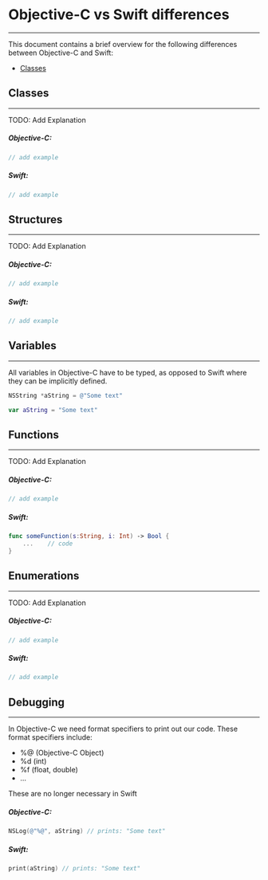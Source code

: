 # Objective-C vs Swift differences
---

This document contains a brief overview for the following differences between Objective-C and Swift:

* [Classes](#Classes)

## Classes
---

TODO: Add Explanation

##### Objective-C:
```Objective-C
// add example
```

##### Swift:
```Swift
// add example
```

## Structures
---

TODO: Add Explanation

##### Objective-C:
```Objective-C
// add example
```

##### Swift:
```Swift
// add example
```


## Variables
---

All variables in Objective-C have to be typed, as opposed to Swift where they can be implicitly defined.

```Objective-C
NSString *aString = @"Some text"
```

```Swift
var aString = "Some text"
```

## Functions
---

TODO: Add Explanation

##### Objective-C:
```Objective-C
// add example
```

##### Swift:
```Swift
func someFunction(s:String, i: Int) -> Bool {
    ...    // code    
}
```

## Enumerations
---

TODO: Add Explanation

##### Objective-C:
```Objective-C
// add example
```

##### Swift:
```Swift
// add example
```

## Debugging
---

In Objective-C we need format specifiers to print out our code. These format specifiers include:

  * %@ (Objective-C Object)
  * %d (int)
  * %f (float, double)
  * ...

These are no longer necessary in Swift

##### Objective-C:
```Objective-C
NSLog(@"%@", aString) // prints: "Some text"
```

##### Swift:
```Swift
print(aString) // prints: "Some text"
```

